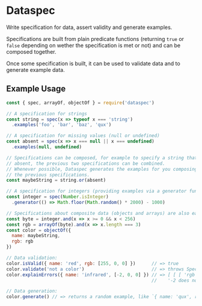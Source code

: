 # Dataspec

Write specification for data, assert validity and generate examples.

Specifications are built from plain predicate functions (returning `true` or
`false` depending on wether the specification is met or not) and can be composed
together.

Once some specification is built, it can be used to validate data and to
generate example data.


## Example Usage

```javascript
const { spec, arrayOf, objectOf } = require('dataspec')

// A specification for strings
const string = spec(x => typeof x === 'string')
  .examples('foo', 'bar', 'baz', 'qux')

// A specification for missing values (null or undefined)
const absent = spec(x => x === null || x === undefined)
  .examples(null, undefined)

// Specifications can be composed, for example to specify a string that can be
// absent, the previous two specifications can be combined.
// Whenever possible, Dataspec generates the examples for you composing from
// the previous specifications.
const maybeString = string.or(absent)

// A specification for integers (providing examples via a generator function).
const integer = spec(Number.isInteger)
  .generator(() => Math.floor(Math.random() * 2000) - 1000)

// Specifications about composite data (objects and arrays) are also easy:
const byte = integer.and(x => x >= 0 && x < 256)
const rgb = arrayOf(byte).and(x => x.length === 3)
const color = objectOf({
  name: maybeString,
  rgb: rgb
})

// Data validation:
color.isValid({ name: 'red', rgb: [255, 0, 0] })      // => true
color.validate('not a color')                         // => throws SpecError
color.explainErrors({ name: 'infrared', [-2, 0, 0] }) // => [ [ [ 'rgb', '0' ],
                                                      //    '-2 does not satisfy predicate x => x >= 0 && x < 256' ] ]

// Data generation:
color.generate() // => returns a random example, like `{ name: 'qux', rgb: [ 101, 3, 0 ] }`
```
